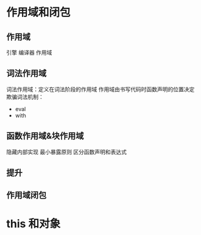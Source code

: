 # 作用域和闭包
## 作用域
引擎 编译器 作用域
## 词法作用域
词法作用域：定义在词法阶段的作用域
作用域由书写代码时函数声明的位置决定
欺骗词法机制：
- eval
- with
## 函数作用域&块作用域
隐藏内部实现 最小暴露原则
区分函数声明和表达式
## 提升

## 作用域闭包

# this 和对象